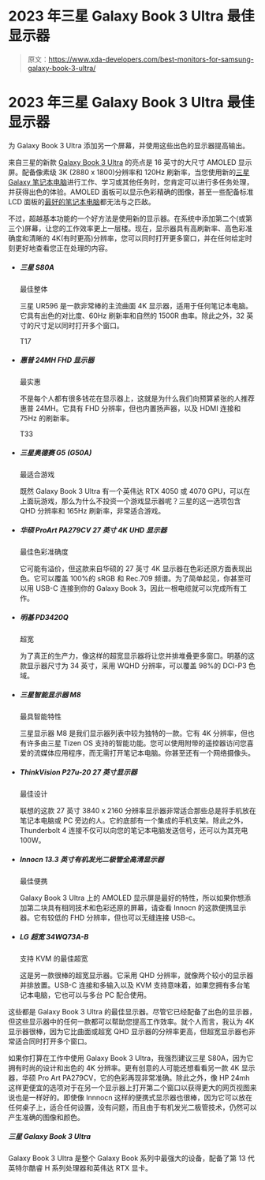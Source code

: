 # 2023 年三星 Galaxy Book 3 Ultra 最佳显示器

> 原文：<https://www.xda-developers.com/best-monitors-for-samsung-galaxy-book-3-ultra/>

# 2023 年三星 Galaxy Book 3 Ultra 最佳显示器

为 Galaxy Book 3 Ultra 添加另一个屏幕，并使用这些出色的显示器提高输出。

来自三星的新款 [Galaxy Book 3 Ultra](https://xda-developers.com/samsung-galaxy-book-3-ultra/) 的亮点是 16 英寸的大尺寸 AMOLED 显示屏。配备像素级 3K (2880 x 1800)分辨率和 120Hz 刷新率，当您使用新的[三星 Galaxy 笔记本电脑](https://www.xda-developers.com/best-samsung-galaxy-laptops/)进行工作、学习或其他任务时，您肯定可以进行多任务处理，并获得出色的体验。AMOLED 面板可以显示色彩精确的图像，甚至一些配备标准 LCD 面板的[最好的笔记本电脑](https://www.xda-developers.com/best-laptops/)都无法与之匹敌。

不过，超越基本功能的一个好方法是使用新的显示器。在系统中添加第二个(或第三个)屏幕，让您的工作效率更上一层楼。现在，显示器具有高刷新率、高色彩准确度和清晰的 4K(有时更高)分辨率，您可以同时打开更多窗口，并在任何给定时刻更好地查看您正在处理的内容。

*   ##### 三星 S80A

    最佳整体

    三星 UR596 是一款非常棒的主流曲面 4K 显示器，适用于任何笔记本电脑。它具有出色的对比度、60Hz 刷新率和自然的 1500R 曲率。除此之外，32 英寸的尺寸足以同时打开多个窗口。

    T17
*   ##### 惠普 24MH FHD 显示器

    最实惠

    不是每个人都有很多钱花在显示器上，这就是为什么我们向预算紧张的人推荐惠普 24MH。它具有 FHD 分辨率，但也内置扬声器，以及 HDMI 连接和 75Hz 的刷新率。

    T33
*   ##### 三星奥德赛 G5 (G50A)

    最适合游戏

    既然 Galaxy Book 3 Ultra 有一个英伟达 RTX 4050 或 4070 GPU，可以在上面玩游戏，那么为什么不投资一个游戏显示器呢？三星的这一选项包含 QHD 分辨率和 165Hz 刷新率，非常适合游戏。

*   ##### 华硕 ProArt PA279CV 27 英寸 4K UHD 显示器

    最佳色彩准确度

    它可能有溢价，但这款来自华硕的 27 英寸 4K 显示器在色彩还原方面表现出色。它可以覆盖 100%的 sRGB 和 Rec.709 频谱。为了简单起见，你甚至可以用 USB-C 连接到你的 Galaxy Book 3，因此一根电缆就可以完成所有工作。

*   ##### 明基 PD3420Q

    超宽

    为了真正的生产力，像这样的超宽显示器将让您并排堆叠更多窗口。明基的这款显示器尺寸为 34 英寸，采用 WQHD 分辨率，可以覆盖 98%的 DCI-P3 色域。

*   ##### 三星智能显示器 M8

    最具智能特性

    三星显示器 M8 是我们显示器列表中较为独特的一款。它有 4K 分辨率，但也有许多由三星 Tizen OS 支持的智能功能。您可以使用附带的遥控器访问您喜爱的流媒体应用程序，而无需打开笔记本电脑。你甚至还有一个网络摄像头。

*   ##### ThinkVision P27u-20 27 英寸显示器

    最佳设计

    联想的这款 27 英寸 3840 x 2160 分辨率显示器非常适合那些总是将手机放在笔记本电脑或 PC 旁边的人。它的底部有一个集成的手机支架。除此之外，Thunderbolt 4 连接不仅可以向您的笔记本电脑发送信号，还可以为其充电 100W。

*   ##### Innocn 13.3 英寸有机发光二极管全高清显示器

    最佳便携

    Galaxy Book 3 Ultra 上的 AMOLED 显示屏是最好的特性，所以如果你想添加第二块具有相同技术和色彩还原的屏幕，请查看 Innocn 的这款便携显示器。它有较低的 FHD 分辨率，但也可以无缝连接 USB-c。

*   ##### LG 超宽 34WQ73A-B

    支持 KVM 的最佳超宽

    这是另一款很棒的超宽显示器。它采用 QHD 分辨率，就像两个较小的显示器并排放置。USB-C 连接和多输入以及 KVM 支持意味着，如果您拥有多台笔记本电脑，它也可以与多台 PC 配合使用。

这些都是 Galaxy Book 3 Ultra 的最佳显示器。尽管它已经配备了出色的显示器，但这些显示器中的任何一款都可以帮助您提高工作效率。就个人而言，我认为 4K 显示器很棒，因为它比曲面或超宽 QHD 显示器的分辨率更高，但超宽显示器也非常适合同时打开多个窗口。

如果你打算在工作中使用 Galaxy Book 3 Ultra，我强烈建议三星 S80A，因为它拥有时尚的设计和出色的 4K 分辨率。更有创意的人可能还想看看另一款 4K 显示器，华硕 Pro Art PA279CV，它的色彩再现非常准确。除此之外，像 HP 24mh 这样更便宜的选项对于在另一个显示器上打开第二个窗口以获得更大的网页视图来说也是一样好的。即使像 Innnocn 这样的便携式显示器也很棒，因为它可以放在任何桌子上，适合任何设置，没有问题，而且由于有机发光二极管技术，仍然可以产生准确的图像和颜色。

##### 三星 Galaxy Book 3 Ultra

Galaxy Book 3 Ultra 是整个 Galaxy Book 系列中最强大的设备，配备了第 13 代英特尔酷睿 H 系列处理器和英伟达 RTX 显卡。